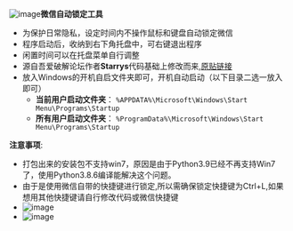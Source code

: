 ![image](https://github.com/user-attachments/assets/ec771399-d8fc-4bef-b0bf-2721be38c8bf)**微信自动锁定工具**
- 为保护日常隐私，设定时间内不操作鼠标和键盘自动锁定微信
- 程序启动后，收纳到右下角托盘中，可右键退出程序
- 闲置时间可以在托盘菜单自行调整
- 源自吾爱破解论坛作者**Starrys**代码基础上修改而来,[原贴链接](https://www.52pojie.cn/thread-2000611-1-1.html)
- 放入Windows的开机自启文件夹即可，开机自动启动（以下目录二选一放入即可） 
    - **当前用户启动文件夹**：
    `%APPDATA%\Microsoft\Windows\Start Menu\Programs\Startup`
    - **所有用户启动文件夹**：
    `%ProgramData%\Microsoft\Windows\Start Menu\Programs\Startup`

**注意事项**:
- 打包出来的安装包不支持win7，原因是由于Python3.9已经不再支持Win7了，使用Python3.8.6编译能解决这个问题。
- 由于是使用微信自带的快捷键进行锁定,所以需确保锁定快捷键为Ctrl+L,如果想用其他快捷键请自行修改代码或微信快捷键
- ![image](https://i.miji.bid/2025/03/22/71db9fe224606f775ab6a9ce155b829b.png)
- ![image](https://github.com/user-attachments/assets/12461124-bdc2-4873-9939-3ca9004036e9)


